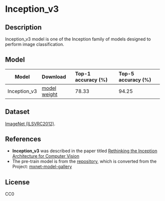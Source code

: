 <!--- SPDX-License-Identifier: CC0 -->

# Inception_v3

## Description

Inception_v3 model is one of the Inception family of models designed to perform image classification.

## Model

|Model            |Download                                                                 |Top-1 accuracy (%) |Top-5 accuracy (%) |
|-----------------|:------------------------------------------------------------------------|:------------------|:------------------|
| Inception_v3    |[model](deploy_inception-v3.prototxt) [weight](inception-v3.caffemodel)  | 78.33             | 94.25             |

## Dataset

[ImageNet (ILSVRC2012)](http://www.image-net.org/challenges/LSVRC/2012/).

## References

* **Inception_v3** was described in the paper titled [Rethinking the Inception Architecture for Computer Vision](https://arxiv.org/abs/1512.00567)
* The pre-train model is from the [repository](https://github.com/soeaver/caffe-model/tree/master/cls), which is converted from the Project: [mxnet-model-gallery](https://github.com/dmlc/mxnet-model-gallery)

## License

CC0

